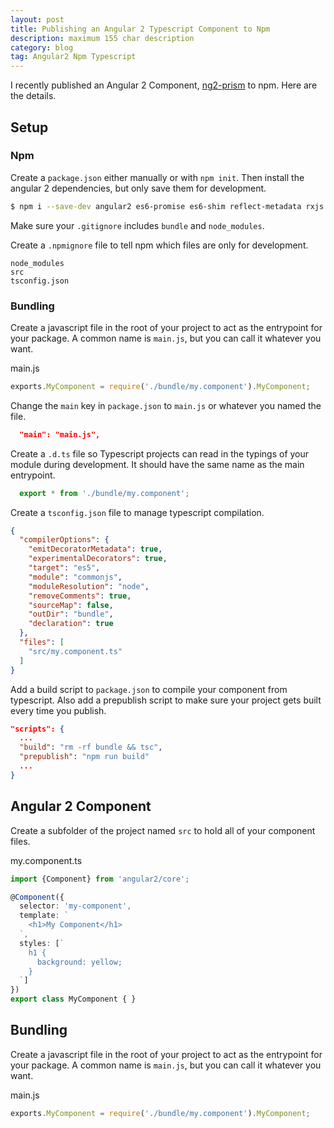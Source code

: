 ```yaml
---
layout: post
title: Publishing an Angular 2 Typescript Component to Npm
description: maximum 155 char description
category: blog
tag: Angular2 Npm Typescript
---
```


I recently published an Angular 2 Component, [ng2-prism](http://braceyourself.io/ng2-prism) to npm. Here are the details.

## Setup

### Npm
Create a `package.json` either manually or with `npm init`. Then install the angular 2 dependencies, but only save them for development.

```bash
$ npm i --save-dev angular2 es6-promise es6-shim reflect-metadata rxjs zone.js
```

Make sure your `.gitignore` includes `bundle` and `node_modules`.

Create a `.npmignore` file to tell npm which files are only for development.
```
node_modules
src
tsconfig.json
```

### Bundling

Create a javascript file in the root of your project to act as the entrypoint for your package. A common name is `main.js`, but you can call it whatever you want.

main.js
```js
exports.MyComponent = require('./bundle/my.component').MyComponent;
```

Change the `main` key in `package.json` to `main.js` or whatever you named the file.
```json
  "main": "main.js",
```

Create a `.d.ts` file so Typescript projects can read in the typings of your module during development. It should have the same name as the main entrypoint.

```ts
  export * from './bundle/my.component';
```

Create a `tsconfig.json` file to manage typescript compilation.

```json
{
  "compilerOptions": {
    "emitDecoratorMetadata": true,
    "experimentalDecorators": true,
    "target": "es5",
    "module": "commonjs",
    "moduleResolution": "node",
    "removeComments": true,
    "sourceMap": false,
    "outDir": "bundle",
    "declaration": true
  },
  "files": [
    "src/my.component.ts"
  ]
}
```

Add a build script to `package.json` to compile your component from typescript. Also add a prepublish script to make sure your project gets built every time you publish.
```json
"scripts": {
  ...
  "build": "rm -rf bundle && tsc",
  "prepublish": "npm run build"
  ...
}
```

## Angular 2 Component

Create a subfolder of the project named `src` to hold all of your component files.

my.component.ts
```typescript
import {Component} from 'angular2/core';

@Component({
  selector: 'my-component',
  template: `
    <h1>My Component</h1>
  `,
  styles: [`
    h1 {
      background: yellow;
    }
  `]
})
export class MyComponent { }
```

## Bundling

Create a javascript file in the root of your project to act as the entrypoint for your package. A common name is `main.js`, but you can call it whatever you want.

main.js
```js
exports.MyComponent = require('./bundle/my.component').MyComponent;
```

